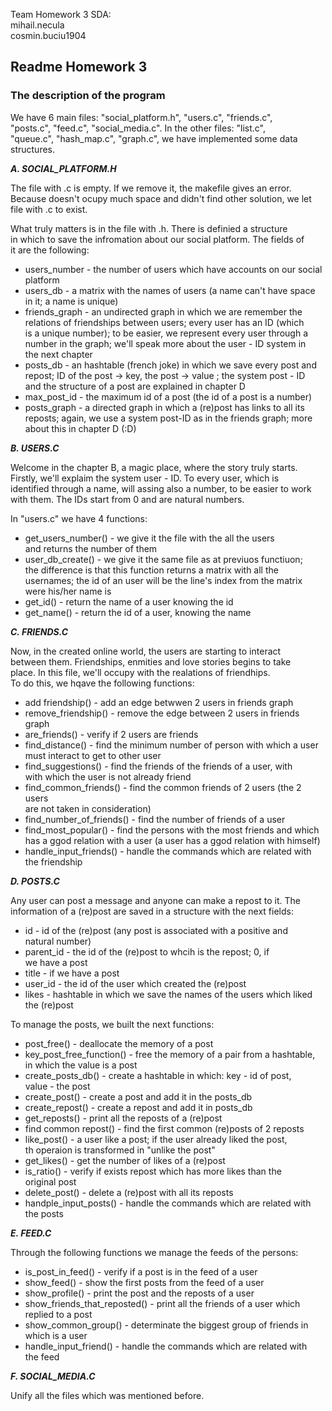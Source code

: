 Team Homework 3 SDA: <br>
 mihail.necula<br>
 cosmin.buciu1904<br>

## Readme Homework 3

### The description of the program ###

We have 6 main files: "social_platform.h", "users.c", "friends.c", <br>
"posts.c", "feed.c", "social_media.c". In the other files: "list.c", <br>
"queue.c", "hash_map.c", "graph.c", we have implemented some data <br>
structures. <br>

***A. SOCIAL_PLATFORM.H***

The file with .c is empty. If we remove it, the makefile gives an error. <br>
Because doesn't ocupy much space and didn't find other solution, we let <br>
file with .c to exist. <br> 

What truly matters is in the file with .h. There is definied a structure <br>
in which to save the infromation about our social platform. The fields of <br>
it are the following:
- users_number - the number of users which have accounts on our social <br>
platform
- users_db - a matrix with the names of users (a name can't have space <br>
in it; a name is unique) <br>
- friends_graph - an undirected graph in which we are remember the <br>
relations of friendships between users; every user has an ID (which <br>
is a unique number); to be easier, we represent every user through a <br>
number in the graph; we'll speak more about the user - ID system in <br>
the next chapter <br>
- posts_db - an hashtable (french joke) in which we save every post and <br>
repost; ID of the post -> key, the post -> value ; the system post - ID <br>
and the structure of a post are explained in chapter D <br>
- max_post_id - the maximum id of a post (the id of a post is a number)
- posts_graph - a directed graph in which a (re)post has links to all its <br>
reposts; again, we use a system post-ID as in the friends graph; more <br>
about this in chapter D (:D)

***B. USERS.C***

Welcome in the chapter B, a magic place, where the story truly starts. <br>
Firstly, we'll explaim the system user - ID. To every user, which is <br>
identified through a name, will assing also a number, to be easier to work <br>
with them. The IDs start from 0 and are natural numbers. <br>

In "users.c" we have 4 functions:
- get_users_number() - we give it the file with the all the users <br>
and returns the number of them
- user_db_create() - we give it the same file as at previuos functiuon; <br>
the difference is that this function returns a matrix with all the <br>
usernames; the id of an user will be the line's index from the matrix <br>
were his/her name is
- get_id() - return the name of a user knowing the id
- get_name() - return the id of a user, knowing the name

***C. FRIENDS.C***

Now, in the created online world, the users are starting to interact <br>
between them. Friendships, enmities and love stories begins to take <br>
place. In this file, we'll occupy with the realations of friendhips. <br>
To do this, we hqave the following functions:
- add friendship() - add an edge betwwen 2 users in friends graph
- remove_friendship() - remove the edge between 2 users in friends graph
- are_friends() - verify if 2 users are friends
- find_distance() - find the minimum number of person with which a user <br>
must interact to get to other user
- find_suggestions() - find the friends of the friends of a user, with <br>
with which the user is not already friend
- find_common_friends() - find the common friends of 2 users (the 2 users <br>
are not taken in consideration)
- find_number_of_friends() - find the number of friends of a user
- find_most_popular() - find the persons with the most friends and which <br>
has a ggod relation with a user (a user has a ggod relation with himself)
- handle_input_friends() - handle the commands which are related with <br>
the friendship

***D. POSTS.C***

Any user can post a message and anyone can make a repost to it. The <br>
information of a (re)post are saved in a structure with the next fields: <br>
- id - id of the (re)post (any post is associated with a positive and <br>
natural number) <br>
- parent_id - the id of the (re)post to whcih is the repost; 0, if <br>
we have a post
- title - if we have a post
- user_id - the id of the user which created the (re)post
- likes - hashtable in which we save the names of the users which liked <br>
the (re)post

To manage the posts, we built the next functions:
- post_free() - deallocate the memory of a post
- key_post_free_function() - free the memory of a pair from a hashtable, <br>
in which the value is a post 
- create_posts_db() - create a hashtable in which: key - id of post, <br>
value - the post
- create_post() - create a post and add it in the posts_db
- create_repost() - create a repost and add it in posts_db
- get_reposts() - print all the reposts of a (re)post
- find common repost() - find the first common (re)posts of 2 reposts 
- like_post() - a user like a post; if the user already liked the post, <br>
th operaion is transformed in "unlike the post" 
- get_likes() - get the number of likes of a (re)post
- is_ratio() - verify if exists repost which has more likes than the <br>
original post
- delete_post() - delete a (re)post with all its reposts
- handple_input_posts() - handle the commands which are related with <br>
the posts

***E. FEED.C***

Through the following functions we manage the feeds of the persons: <br>
- is_post_in_feed() - verify if a post is in the feed of a user
- show_feed() - show the first posts from the feed of a user
- show_profile() - print the post and the reposts of a user
- show_friends_that_reposted() - print all the friends of a user which <br>
replied to a post
- show_common_group() - determinate the biggest group of friends in <br>
which is a user
- handle_input_friend() - handle the commands which are related with <br>
the feed

***F. SOCIAL_MEDIA.C***

Unify all the files which was mentioned before.

